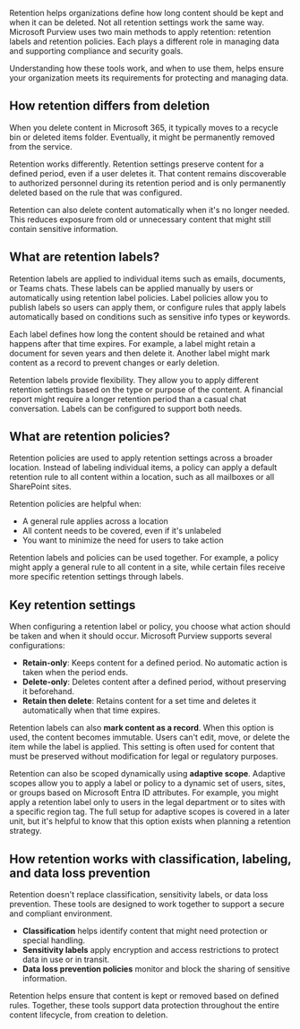 Retention helps organizations define how long content should be kept and when it can be deleted. Not all retention settings work the same way. Microsoft Purview uses two main methods to apply retention: retention labels and retention policies. Each plays a different role in managing data and supporting compliance and security goals.

Understanding how these tools work, and when to use them, helps ensure your organization meets its requirements for protecting and managing data.

## How retention differs from deletion

When you delete content in Microsoft 365, it typically moves to a recycle bin or deleted items folder. Eventually, it might be permanently removed from the service.

Retention works differently. Retention settings preserve content for a defined period, even if a user deletes it. That content remains discoverable to authorized personnel during its retention period and is only permanently deleted based on the rule that was configured.

Retention can also delete content automatically when it's no longer needed. This reduces exposure from old or unnecessary content that might still contain sensitive information.

## What are retention labels?

Retention labels are applied to individual items such as emails, documents, or Teams chats. These labels can be applied manually by users or automatically using retention label policies. Label policies allow you to publish labels so users can apply them, or configure rules that apply labels automatically based on conditions such as sensitive info types or keywords.

Each label defines how long the content should be retained and what happens after that time expires. For example, a label might retain a document for seven years and then delete it. Another label might mark content as a record to prevent changes or early deletion.

Retention labels provide flexibility. They allow you to apply different retention settings based on the type or purpose of the content. A financial report might require a longer retention period than a casual chat conversation. Labels can be configured to support both needs.

## What are retention policies?

Retention policies are used to apply retention settings across a broader location. Instead of labeling individual items, a policy can apply a default retention rule to all content within a location, such as all mailboxes or all SharePoint sites.

Retention policies are helpful when:

- A general rule applies across a location
- All content needs to be covered, even if it's unlabeled
- You want to minimize the need for users to take action

Retention labels and policies can be used together. For example, a policy might apply a general rule to all content in a site, while certain files receive more specific retention settings through labels.

## Key retention settings

When configuring a retention label or policy, you choose what action should be taken and when it should occur. Microsoft Purview supports several configurations:

- **Retain-only**: Keeps content for a defined period. No automatic action is taken when the period ends.
- **Delete-only**: Deletes content after a defined period, without preserving it beforehand.
- **Retain then delete**: Retains content for a set time and deletes it automatically when that time expires.

Retention labels can also **mark content as a record**. When this option is used, the content becomes immutable. Users can't edit, move, or delete the item while the label is applied. This setting is often used for content that must be preserved without modification for legal or regulatory purposes.

Retention can also be scoped dynamically using **adaptive scope**. Adaptive scopes allow you to apply a label or policy to a dynamic set of users, sites, or groups based on Microsoft Entra ID attributes. For example, you might apply a retention label only to users in the legal department or to sites with a specific region tag. The full setup for adaptive scopes is covered in a later unit, but it's helpful to know that this option exists when planning a retention strategy.

## How retention works with classification, labeling, and data loss prevention

Retention doesn't replace classification, sensitivity labels, or data loss prevention. These tools are designed to work together to support a secure and compliant environment.

- **Classification** helps identify content that might need protection or special handling.
- **Sensitivity labels** apply encryption and access restrictions to protect data in use or in transit.
- **Data loss prevention policies** monitor and block the sharing of sensitive information.

Retention helps ensure that content is kept or removed based on defined rules. Together, these tools support data protection throughout the entire content lifecycle, from creation to deletion.
